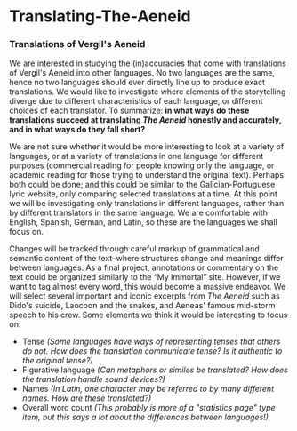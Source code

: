# Translating-The-Aeneid

### Translations of Vergil's Aeneid

We are interested in studying the (in)accuracies that come with translations of Vergil's Aeneid into other languages. No two languages are the same, hence no two languages should ever directly line up to produce exact translations. We would like to investigate where elements of the storytelling diverge due to different characteristics of each language, or different choices of each translator. To summarize: **in what ways do these translations succeed at translating _The Aeneid_ honestly and accurately, and in what ways do they fall short?**

We are not sure whether it would be more interesting to look at a variety of languages, or at a variety of translations in one language for different purposes (commercial reading for people knowing only the language, or academic reading for those trying to understand the original text). Perhaps both could be done; and this could be similar to the Galician-Portuguese lyric website, only comparing selected translations at a time. At this point we will be investigating only translations in different languages, rather than by different translators in the same language. We are comfortable with English, Spanish, German, and Latin, so these are the languages we shall focus on.

Changes will be tracked through careful markup of grammatical and semantic content of the text–where structures change and meanings differ between languages. As a final project, annotations or commentary on the text could be organized similarly to the “My Immortal” site. However, if we want to tag almost every word, this would become a massive endeavor. We will select several important and iconic excerpts from _The Aeneid_ such as Dido's suicide, Laocoon and the snakes, and Aeneas' famous mid-storm speech to his crew. Some elements we think it would be interesting to focus on:

* Tense *(Some languages have ways of representing tenses that others do not. How does the translation communicate tense? Is it authentic to the original tense?)*
* Figurative language *(Can metaphors or similes be translated? How does the translation handle sound devices?)*
* Names *(In Latin, one character may be referred to by many different names. How are these translated?)*
* Overall word count *(This probably is more of a "statistics page" type item, but this says a lot about the differences between languages!)*
